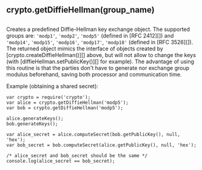 ## crypto.getDiffieHellman(group\_name)

## 

Creates a predefined Diffie-Hellman key exchange object. The
supported groups are: `'modp1'`, `'modp2'`, `'modp5'` (defined in \[RFC
2412\]\[\]) and `'modp14'`, `'modp15'`, `'modp16'`, `'modp17'`,
`'modp18'` (defined in \[RFC 3526\]\[\]). The returned object mimics the
interface of objects created by \[crypto.createDiffieHellman()\]\[\]
above, but will not allow to change the keys (with
\[diffieHellman.setPublicKey()\]\[\] for example). The advantage of using
this routine is that the parties don't have to generate nor exchange
group modulus beforehand, saving both processor and communication
time.

Example (obtaining a shared secret):

    var crypto = require('crypto');
    var alice = crypto.getDiffieHellman('modp5');
    var bob = crypto.getDiffieHellman('modp5');
    
    alice.generateKeys();
    bob.generateKeys();
    
    var alice_secret = alice.computeSecret(bob.getPublicKey(), null, 'hex');
    var bob_secret = bob.computeSecret(alice.getPublicKey(), null, 'hex');
    
    /* alice_secret and bob_secret should be the same */
    console.log(alice_secret == bob_secret);